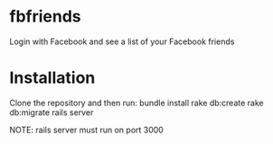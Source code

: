 fbfriends
=========

Login with Facebook and see a list of your Facebook friends


Installation
============

Clone the repository and then run:
bundle install
rake db:create
rake db:migrate
rails server

NOTE: rails server must run on port 3000
